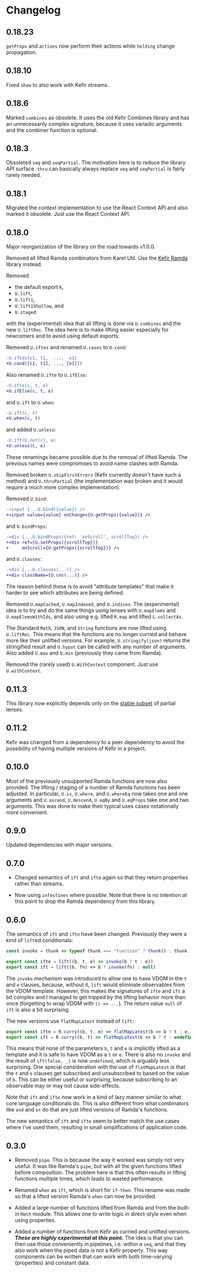 # Changelog

## 0.18.23

`getProps` and `actions` now perform their actions while `holding` change
propagation.

## 0.18.10

Fixed `show` to also work with Kefir streams.

## 0.18.6

Marked `combines` as obsolete.  It uses the old Kefir Combines library and has
an unnecessarily complex signature, because it uses variadic arguments and the
combiner function is optional.

## 0.18.3

Obsoleted `seq` and `seqPartial`.  The motivation here is to reduce the library
API surface.  `thru` can basically always replace `seq` and `seqPartial` is
fairly rarely needed.

## 0.18.1

Migrated the context implementation to use the React Context API and also marked
it obsolete.  Just use the React Context API.

## 0.18.0

Major reorganization of the library on the road towards v1.0.0.

Removed all lifted Ramda combinators from Karet Util.  Use the [Kefir
Ramda](https://github.com/calmm-js/kefir.ramda) library instead.

Removed

* the default export `K`,
* `U.lift`,
* `U.lift1`,
* `U.lift1Shallow`, and
* `U.staged`.

with the (experimental) idea that all lifting is done via `U.combines` and the
new `U.liftRec`.  The idea here is to make lifting easier especially for
newcomers and to avoid using default exports.

Removed `U.iftes` and renamed `U.cases` to `U.cond`:

```diff
-U.iftes(c1, t1,  ...,  e1)
+U.cond([c1, t1], ..., [e1]])
```

Also renamed `U.ifte` to `U.ifElse`:

```diff
-U.ifte(c, t, e)
+U.ifElse(c, t, e)
```

and `U.ift` to `U.when`:

```diff
-U.ift(c, t)
+U.when(c, t)
```

and added `U.unless`:

```diff
-U.ift(U.not(c), e)
+U.unless(c, e)
```

These renamings became possible due to the removal of lifted Ramda.  The
previous names were compromises to avoid name clashes with Ramda.

Removed broken `U.skipFirstErrors` (Kefir currently doesn't have such a method)
and `U.thruPartial` (the implementation was broken and it would require a much
more complex implementation).

Removed `U.bind`:

```diff
-<input {...U.bind({value}) />
+<input value={value} onChange={U.getProps({value})} />
```

and `U.bindProps`:

```diff
-<div {...U.bindProps({ref: 'onScroll', scrollTop}) />
+<div ref={U.setProps({scrollTop})}
+     onScroll={U.getProps({scrollTop})} />
```

and `U.classes`:

```diff
-<div {...U.classes(...)} />
+<div className={U.cns(...)} />
```

The reason behind these is to avoid "attribute templates" that make it harder to
see which attributes are being defined.

Removed `U.mapCached`, `U.mapIndexed`, and `U.indices`.  The (experimental) idea
is to try and do the same things using lenses with `U.mapElems` and
`U.mapElemsWithIds`, and also using e.g. lifted `R.map` and lifted
`L.collectAs`.

The Standard `Math`, `JSON`, and `String` functions are now lifted using
`U.liftRec`.  This means that the functions are no longer curried and behave
more like their unlifted versions.  For example, `U.stringify(json)` returns the
stringified result and `U.hypot` can be called with any number of arguments.
Also added `U.max` and `U.min` (previously they came from Ramda).

Removed the (rarely used) `U.WithContext` component.  Just use `U.withContext`.

## 0.11.3

This library now explicitly depends only on
the [stable subset](https://github.com/calmm-js/partial.lenses/#stable-subset)
of partial lenses.

## 0.11.2

Kefir was changed from a dependency to a peer dependency to avoid the
possibility of having multiple versions of Kefir in a project.

## 0.10.0

Most of the previously unsupported Ramda functions are now also provided.  The
lifting / staging of a number of Ramda functions has been adjusted.  In
particular, `U.is`, `U.where`, and `U.whereEq` now takes one and one arguments
and `U.ascend`, `U.descend`, `U.eqBy` and `U.eqProps` take one and two
arguments.  This was done to make their typical uses cases notationally more
convenient.

## 0.9.0

Updated dependencies with major versions.

## 0.7.0

* Changed semantics of `ift` and `ifte` again so that they return properties
  rather than streams.

* Now using `infestines` where possible.  Note that there is no intention at
  this point to drop the Ramda dependency from this library.

## 0.6.0

The semantics of `ift` and `ifte` have been changed.  Previously they were a
kind of `lift`ed conditionals:

```js
const invoke = thunk => typeof thunk === "function" ? thunk() : thunk

export const ifte = lift((b, t, e) => invoke(b ? t : e))
export const ift = lift((b, fn) => b ? invoke(fn) : null)
```

The `invoke` mechanism was introduced to allow one to have VDOM in the `t` and
`e` clauses, because, without it, `lift` would eliminate observables from the
VDOM template.  However, this makes the signatures of `ifte` and `ift` a bit
complex and I managed to get tripped by the lifting behavior more than once
(forgetting to wrap VDOM with `() => ...`).  The return value `null` of `ift` is
also a bit surprising.

The new versions use `flatMapLatest` instead of `lift`:

```js
export const ifte = R.curry((b, t, e) => flatMapLatest(b => b ? t : e, b))
export const ift = R.curry((b, t) => flatMapLatest(b => b ? t : undefined, b))
```

This means that none of the parameters `b`, `t` and `e` is implicitly lifted as
a template and it is safe to have VDOM as a `t` or `e`.  There is also no
`invoke` and the result of `ift(false, _)` is now `undefined`, which is arguably
less surprising.  One special consideration with the use of `flatMapLatest` is
that the `t` and `e` clauses get subscribed and unsubscribed to based on the
value of `b`.  This can be either useful or surprising, because subscribing to
an observable may or may not cause side-effects.

Note that `ift` and `ifte` now work in a kind of lazy manner similar to what
core language conditionals do.  This is also different from what combinators
like `and` and `or` do that are just lifted versions of Ramda's functions.

The new semantics of `ift` and `ifte` seem to better match the use cases where
I've used them, resulting in small simplifications of application code.

## 0.3.0

* Removed `pipe`.  This is because the way it worked was simply not very useful.
  It was like Ramda's `pipe`, but with all the given functions lifted before
  composition.  The problem here is that this often results in lifting functions
  multiple times, which leads to wasted performance.

* Renamed `when` as `ift`, which is short for `if-then`.  This rename was made
  so that a lifted version Ramda's `when` can now be provided.

* Added a large number of functions lifted from Ramda and from the built-in
  `Math` module.  This allows one to write logic in direct-style even when using
  properties.

* Added a number of functions from Kefir as curried and unlifted versions.
  **_These are highly experimental at this point._** The idea is that you can
  then use those conveniently in pipelines, i.e. within a `seq`, and that they
  also work when the piped data is not a Kefir property.  This way components
  can be written that can work with both time-varying (properties) and constant
  data.
